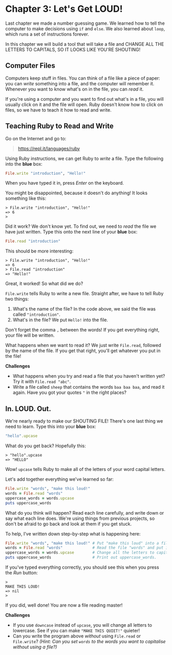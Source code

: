 # Chapter 3: Let's Get LOUD!

Last chapter we made a number guessing game. We learned how to tell the computer to make decisions using `if` and `else`. We also learned about `loop`, which runs a set of instructions forever.

In this chapter we will build a tool that will take a file and CHANGE ALL THE LETTERS TO CAPITALS, SO IT LOOKS LIKE YOU'RE SHOUTING!

## Computer Files

Computers keep stuff in files. You can think of a file like a piece of paper: you can *write* something into a file, and the computer will remember it. Whenever you want to know what's on in the file, you can *read* it.

If you're using a computer and you want to find out what's in a file, you will usually click on it and the file will open. Ruby doesn't know how to click on files, so we have to teach it how to read and write.

## Teaching Ruby to Read and Write

Go on the Internet and go to:

> https://repl.it/languages/ruby

Using Ruby instructions, we can get Ruby to *write* a file. Type the following into the **blue** box:

```ruby
File.write "introduction", "Hello!"
```

When you have typed it in, press *Enter* on the keyboard.

You might be disappointed, because it doesn't do anything! It looks something like this:

```
> File.write "introduction", "Hello!"
=> 6
>
```

Did it work? We don't know yet. To find out, we need to *read* the file we have just written. Type this onto the next line of your **blue** box:

```ruby
File.read "introduction"
```

This should be more interesting:

```
> File.write "introduction", "Hello!"
=> 6
> File.read "introduction"
=> "Hello!"
```

Great, it worked! So what did we do?

`File.write` tells Ruby to write a new file. Straight after, we have to tell Ruby two things:

1. What's the name of the file? In the code above, we said the file was called `"introduction"`.
2. What's in the file? We put `Hello!` into the file.

Don't forget the comma `,` between the words! If you get everything right, your file will be written.

What happens when we want to read it? We just write `File.read`, followed by the name of the file. If you get that right, you'll get whatever you put in the file!

**Challenges**

- What happens when you try and read a file that you haven't written yet? Try it with `File.read "abc"`.
- Write a file called `sheep` that contains the words `baa baa baa`, and read it again. Have you got your quotes `"` in the right places?

## In. LOUD. Out.

We're nearly ready to make our SHOUTING FILE! There's one last thing we need to learn. Type this into your **blue** box:

```ruby
"hello".upcase
```

What do you get back? Hopefully this:

```
> "hello".upcase
=> "HELLO"
```

Wow! `upcase` tells Ruby to make all of the letters of your word capital letters. 

Let's add together everything we've learned so far:

```ruby
File.write "words", "make this loud!"
words = File.read "words"
uppercase_words = words.upcase
puts uppercase_words
```

What do you think will happen? Read each line carefully, and write down or say what each line does. We're using things from previous projects, so don't be afraid to go back and look at them if you get stuck.
 
To help, I've written down step-by-step what is happening here:

```ruby
File.write "words", "make this loud!" # Put "make this loud" into a file called "words"
words = File.read "words"             # Read the file "words" and put its contents into a variable called words.
uppercase_words = words.upcase        # Change all the letters to capitals and save it as the variable uppercase_words.
puts uppercase_words                  # Print out uppercase_words.
```

If you've typed everything correctly, you should see this when you press the *Run* button:

```
>
MAKE THIS LOUD!
=> nil
>
```

If you did, well done! You are now a file reading master!

**Challenges**

- If you use `downcase` instead of `upcase`, you will change all letters to lowercase. See if you can make `"MAKE THIS QUIET!"` quieter!
- Can you write the program above *without* using `File.read` or `File.write`? *(Hint: Can you set `words` to the words you want to capitalise without using a file?)*
